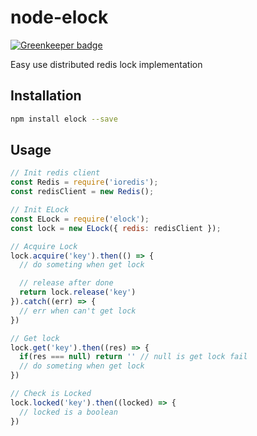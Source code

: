 # node-elock

[![Greenkeeper badge](https://badges.greenkeeper.io/yourtion/node-elock.svg)](https://greenkeeper.io/)

Easy use distributed redis lock implementation

## Installation

```bash
npm install elock --save
```

## Usage

```javascript
// Init redis client
const Redis = require('ioredis');
const redisClient = new Redis();

// Init ELock
const ELock = require('elock');
const lock = new ELock({ redis: redisClient });

// Acquire Lock
lock.acquire('key').then(() => {
  // do someting when get lock

  // release after done
  return lock.release('key')
}).catch((err) => {
  // err when can't get lock
})

// Get lock
lock.get('key').then((res) => {
  if(res === null) return '' // null is get lock fail
  // do someting when get lock
})

// Check is Locked
lock.locked('key').then((locked) => {
  // locked is a boolean
})
```
